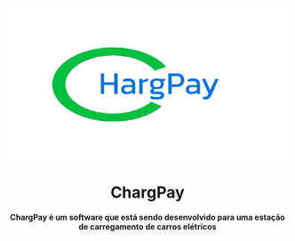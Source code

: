 <div align="center">

  <img src="./Resources/Images/logo-chargepay.png" width="544" style="margin-bottom: 0;"/>
  <h1>ChargPay</h1>
  <p align="center"><strong>ChargPay é um software que está sendo desenvolvido para uma estação de carregamento de carros elétricos<strong></p>
    
</div>

<div>
</div>


  
